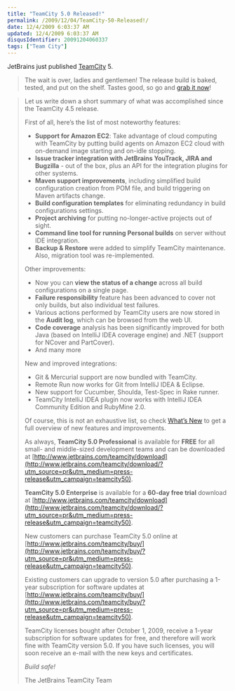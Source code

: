 ```yaml
---
title: "TeamCity 5.0 Released!"
permalink: /2009/12/04/TeamCity-50-Released!/
date: 12/4/2009 6:03:37 AM
updated: 12/4/2009 6:03:37 AM
disqusIdentifier: 20091204060337
tags: ["Team City"]
---
```

JetBrains just published [TeamCity](http://www.jetbrains.com/teamcity/index.html) 5.

> The wait is over, ladies and gentlemen! The release build is baked, tested, and put on the shelf. Tastes good, so go and [grab it now](http://www.jetbrains.com/teamcity/download/index.html)!
<!-- more -->
> 
> Let us write down a short summary of what was accomplished since the TeamCity 4.5 release.
> 
> First of all, here’s the list of most noteworthy features:
> 
> *   **Support for Amazon EC2**: Take advantage of cloud computing with TeamCity by putting build agents on Amazon EC2 cloud with on-demand image starting and on-idle stopping.
> *   **Issue tracker integration with JetBrains YouTrack, JIRA and Bugzilla** - out of the box, plus an API for the integration plugins for other systems.
> *   **Maven support improvements**, including simplified build configuration creation from POM file, and build triggering on Maven artifacts change.
> *   **Build configuration templates** for eliminating redundancy in build configurations settings.
> *   **Project archiving** for putting no-longer-active projects out of sight.
> *   **Command line tool for running Personal builds** on server without IDE integration.
> *   **Backup & Restore** were added to simplify TeamCity maintenance. Also, migration tool was re-implemented.
> 
> Other improvements:
> 
> *   Now you can **view the status of a change** across all build configurations on a single page.
> *   **Failure responsibility** feature has been advanced to cover not only builds, but also individual test failures.
> *   Various actions performed by TeamCity users are now stored in the **Audit log**, which can be browsed from the web UI.
> *   **Code coverage** analysis has been significantly improved for both Java (based on IntelliJ IDEA coverage engine) and .NET (support for NCover and PartCover).
> *   And many more
> 
> New and improved integrations:
> 
> *   Git & Mercurial support are now bundled with TeamCity.
> *   Remote Run now works for Git from IntelliJ IDEA & Eclipse.
> *   New support for Cucumber, Shoulda, Test-Spec in Rake runner.
> *   TeamCity IntelliJ IDEA plugin now works with IntelliJ IDEA Community Edition and RubyMine 2.0.
> 
> Of course, this is not an exhaustive list, so check [What’s New](http://www.jetbrains.net/confluence/display/TCD5/What%27s+New+in+TeamCity+5.0) to get a full overview of new features and improvements.
> 
> As always, **TeamCity 5.0 Professional** is available for **FREE** for all small- and middle-sized development teams and can be downloaded at [http://www.jetbrains.com/teamcity/download](http://www.jetbrains.com/teamcity/download/?utm_source=pr&utm_medium=press-release&utm_campaign=teamcity50).
> 
> **TeamCity 5.0 Enterprise** is available for a **60-day free trial** download at [http://www.jetbrains.com/teamcity/download](http://www.jetbrains.com/teamcity/download/?utm_source=pr&utm_medium=press-release&utm_campaign=teamcity50).
> 
> New customers can purchase TeamCity 5.0 online at [http://www.jetbrains.com/teamcity/buy/](http://www.jetbrains.com/teamcity/buy/?utm_source=pr&utm_medium=press-release&utm_campaign=teamcity50).
> 
> Existing customers can upgrade to version 5.0 after purchasing a 1-year subscription for software updates at [http://www.jetbrains.com/teamcity/buy/](http://www.jetbrains.com/teamcity/buy/?utm_source=pr&utm_medium=press-release&utm_campaign=teamcity50).
> 
> TeamCity licenses bought after October 1, 2009, receive a 1-year subscription for software updates for free, and therefore will work fine with TeamCity version 5.0. If you have such licenses, you will soon receive an e-mail with the new keys and certificates.
> 
> *Build safe!*
> 
> The JetBrains TeamCity Team
